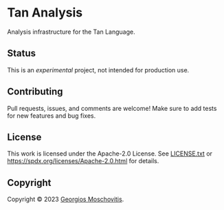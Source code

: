 # Tan Analysis

Analysis infrastructure for the Tan Language.

## Status

This is an _experimental_ project, not intended for production use.

## Contributing

Pull requests, issues, and comments are welcome! Make sure to add tests for new
features and bug fixes.

## License

This work is licensed under the Apache-2.0 License. See
[LICENSE.txt](LICENSE.txt) or <https://spdx.org/licenses/Apache-2.0.html> for
details.

## Copyright

Copyright © 2023 [Georgios Moschovitis](https://gmosx.com).
